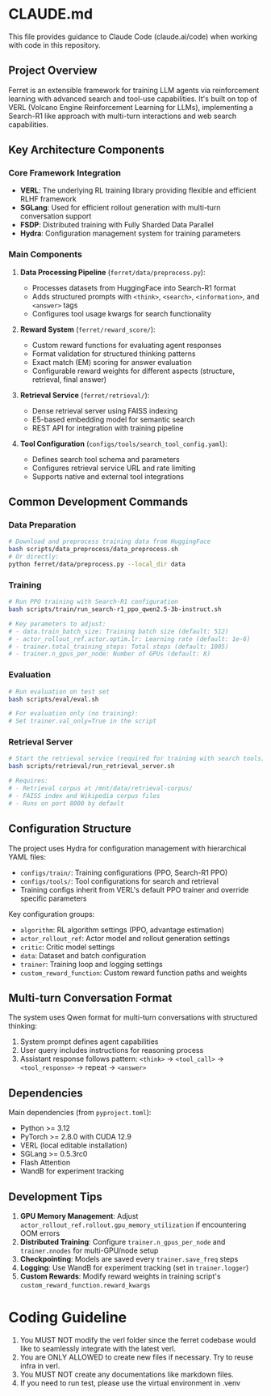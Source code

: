 # CLAUDE.md

This file provides guidance to Claude Code (claude.ai/code) when working with code in this repository.

## Project Overview

Ferret is an extensible framework for training LLM agents via reinforcement learning with advanced search and tool-use capabilities. It's built on top of VERL (Volcano Engine Reinforcement Learning for LLMs), implementing a Search-R1 like approach with multi-turn interactions and web search capabilities.

## Key Architecture Components

### Core Framework Integration
- **VERL**: The underlying RL training library providing flexible and efficient RLHF framework
- **SGLang**: Used for efficient rollout generation with multi-turn conversation support
- **FSDP**: Distributed training with Fully Sharded Data Parallel
- **Hydra**: Configuration management system for training parameters

### Main Components

1. **Data Processing Pipeline** (`ferret/data/preprocess.py`):
   - Processes datasets from HuggingFace into Search-R1 format
   - Adds structured prompts with `<think>`, `<search>`, `<information>`, and `<answer>` tags
   - Configures tool usage kwargs for search functionality

2. **Reward System** (`ferret/reward_score/`):
   - Custom reward functions for evaluating agent responses
   - Format validation for structured thinking patterns
   - Exact match (EM) scoring for answer evaluation
   - Configurable reward weights for different aspects (structure, retrieval, final answer)

3. **Retrieval Service** (`ferret/retrieval/`):
   - Dense retrieval server using FAISS indexing
   - E5-based embedding model for semantic search
   - REST API for integration with training pipeline

4. **Tool Configuration** (`configs/tools/search_tool_config.yaml`):
   - Defines search tool schema and parameters
   - Configures retrieval service URL and rate limiting
   - Supports native and external tool integrations

## Common Development Commands

### Data Preparation
```bash
# Download and preprocess training data from HuggingFace
bash scripts/data_preprocess/data_preprocess.sh
# Or directly:
python ferret/data/preprocess.py --local_dir data
```

### Training
```bash
# Run PPO training with Search-R1 configuration
bash scripts/train/run_search-r1_ppo_qwen2.5-3b-instruct.sh

# Key parameters to adjust:
# - data.train_batch_size: Training batch size (default: 512)
# - actor_rollout_ref.actor.optim.lr: Learning rate (default: 1e-6)
# - trainer.total_training_steps: Total steps (default: 1005)
# - trainer.n_gpus_per_node: Number of GPUs (default: 8)
```

### Evaluation
```bash
# Run evaluation on test set
bash scripts/eval/eval.sh

# For evaluation only (no training):
# Set trainer.val_only=True in the script
```

### Retrieval Server
```bash
# Start the retrieval service (required for training with search tools)
bash scripts/retrieval/run_retrieval_server.sh

# Requires:
# - Retrieval corpus at /mnt/data/retrieval-corpus/
# - FAISS index and Wikipedia corpus files
# - Runs on port 8000 by default
```

## Configuration Structure

The project uses Hydra for configuration management with hierarchical YAML files:

- `configs/train/`: Training configurations (PPO, Search-R1 PPO)
- `configs/tools/`: Tool configurations for search and retrieval
- Training configs inherit from VERL's default PPO trainer and override specific parameters

Key configuration groups:
- `algorithm`: RL algorithm settings (PPO, advantage estimation)
- `actor_rollout_ref`: Actor model and rollout generation settings
- `critic`: Critic model settings
- `data`: Dataset and batch configuration
- `trainer`: Training loop and logging settings
- `custom_reward_function`: Custom reward function paths and weights

## Multi-turn Conversation Format

The system uses Qwen format for multi-turn conversations with structured thinking:
1. System prompt defines agent capabilities
2. User query includes instructions for reasoning process
3. Assistant response follows pattern: `<think>` → `<tool_call>` → `<tool_response>` → repeat → `<answer>`

## Dependencies

Main dependencies (from `pyproject.toml`):
- Python >= 3.12
- PyTorch >= 2.8.0 with CUDA 12.9
- VERL (local editable installation)
- SGLang >= 0.5.3rc0
- Flash Attention
- WandB for experiment tracking

## Development Tips

1. **GPU Memory Management**: Adjust `actor_rollout_ref.rollout.gpu_memory_utilization` if encountering OOM errors
2. **Distributed Training**: Configure `trainer.n_gpus_per_node` and `trainer.nnodes` for multi-GPU/node setup
3. **Checkpointing**: Models are saved every `trainer.save_freq` steps
4. **Logging**: Use WandB for experiment tracking (set in `trainer.logger`)
5. **Custom Rewards**: Modify reward weights in training script's `custom_reward_function.reward_kwargs`

# Coding Guideline

1. You MUST NOT modify the verl folder since the ferret codebase would like to seamlessly integrate with the latest verl.
2. You are ONLY ALLOWED to create new files if necessary. Try to reuse infra in verl.
3. You MUST NOT create any documentations like markdown files.
4. If you need to run test, please use the virtual environment in .venv
